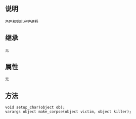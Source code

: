## 说明

    角色初始化守护进程

## 继承

    无

## 属性

    无

## 方法

    void setup_char(object ob);
    varargs object make_corpse(object victim, object killer);
